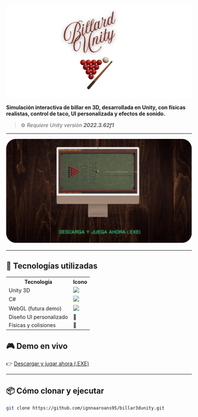 
<p align="center">
  <img src="resources/banner-cabecera.png" alt="Billar Featured Banner" width="800"/>
</p>

**Simulación interactiva de billar en 3D, desarrollada en Unity, con físicas realistas, control de taco, UI personalizada y efectos de sonido.**

> ⚙️ _Requiere Unity versión **2022.3.62f1**_

---

<p align="center">
  <img src="resources/billar3d-demo.gif" alt="Billar 3D Demo" width="800"/>
</p>

---

<h2>🚀 Tecnologías utilizadas</h2>

<p align="center">
  
<table>
  <tr>
    <th>Tecnología</th>
    <th>Icono</th>
  </tr>
  <tr>
    <td>Unity 3D</td>
    <td><img src="https://img.shields.io/badge/Unity-2022.3.62f1-white?logo=unity&logoColor=black" /></td>
  </tr>
  <tr>
    <td>C#</td>
    <td><img src="https://img.shields.io/badge/C%23-239120?logo=c-sharp&logoColor=white&labelColor=239120" /></td>
  </tr>
  <tr>
    <td>WebGL (futura demo)</td>
    <td><img src="https://img.shields.io/badge/WebGL-000000?logo=webgl&logoColor=white" /></td>
  </tr>
  <tr>
    <td>Diseño UI personalizado</td>
    <td>🎨</td>
  </tr>
  <tr>
    <td>Físicas y colisiones</td>
    <td>🎱</td>
  </tr>
</table>

</p>


## 🎮 Demo en vivo

👉 [Descargar y jugar ahora (.EXE)](https://LINK-A-TU-GOOGLE-DRIVE-O-ITCHIO)

---

## 📦 Cómo clonar y ejecutar

```bash
git clone https://github.com/ignnaaroans95/billar3dunity.git
